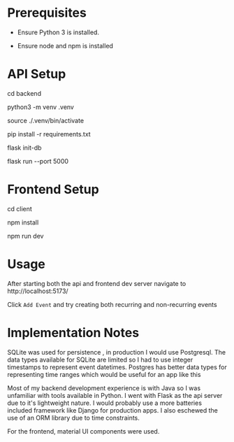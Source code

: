 # Prerequisites

- Ensure Python 3 is installed.

- Ensure node and npm is installed

# API Setup

cd backend

python3 -m venv .venv

source ./.venv/bin/activate

pip install -r requirements.txt

flask init-db

flask run --port 5000

# Frontend Setup

cd client

npm install

npm run dev

# Usage

After starting both the api and frontend dev server navigate to http://localhost:5173/

Click `Add Event` and try creating both recurring and non-recurring events

# Implementation Notes

SQLite was used for persistence , in production I would use Postgresql. 
The data types available for SQLite are limited so I had to use integer timestamps to represent event datetimes.
Postgres has better data types for representing time ranges which would be useful for an app like this

Most of my backend development experience is with Java so I was unfamiliar with tools available in Python.
I went with Flask as the api server due to it's lightweight nature. I would probably use a more batteries included framework like Django for production apps.
I also eschewed the use of an ORM library due to time constraints.

For the frontend, material UI components were used.
